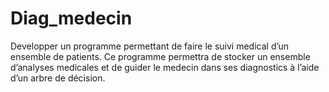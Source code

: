 # Diag_medecin
Developper un programme permettant de faire le suivi medical d’un ensemble de patients. 
Ce programme permettra de stocker un ensemble d’analyses medicales et de guider le medecin dans ses diagnostics à l’aide d’un arbre de décision.
